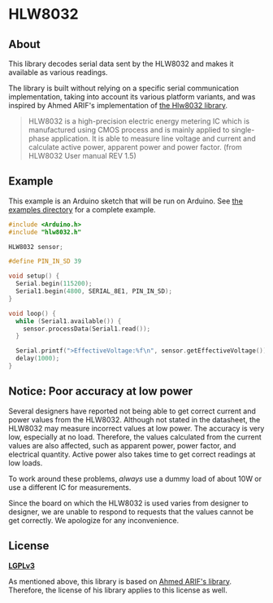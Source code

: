 # HLW8032

## About

This library decodes serial data sent by the HLW8032 and makes it available as various readings.

The library is built without relying on a specific serial communication implementation, taking into account its various platform variants, and was inspired by Ahmed ARIF's implementation of [the Hlw8032 library](https://github.com/ahmedarif193/Hlw8032).

> HLW8032 is a high-precision electric energy metering IC which is manufactured using CMOS process and is mainly applied to single-phase application. It is able to measure line voltage and current and calculate active power, apparent power and power factor. (from HLW8032 User manual REV 1.5)

## Example

This example is an Arduino sketch that will be run on Arduino.
See [the examples directory](./examples/) for a complete example.

```c++
#include <Arduino.h>
#include "hlw8032.h"

HLW8032 sensor;

#define PIN_IN_SD 39

void setup() {
  Serial.begin(115200);
  Serial1.begin(4800, SERIAL_8E1, PIN_IN_SD);
}

void loop() {
  while (Serial1.available()) {
    sensor.processData(Serial1.read());
  }

  Serial.printf(">EffectiveVoltage:%f\n", sensor.getEffectiveVoltage());
  delay(1000);
}
```

## Notice: Poor accuracy at low power

Several designers have reported not being able to get correct current and power values from the HLW8032. Although not stated in the datasheet, the HLW8032 may measure incorrect values at low power. The accuracy is very low, especially at no load. Therefore, the values calculated from the current values are also affected, such as apparent power, power factor, and electrical quantity. Active power also takes time to get correct readings at low loads.

To work around these problems, _always_ use a dummy load of about 10W or use a different IC for measurements.

Since the board on which the HLW8032 is used varies from designer to designer, we are unable to respond to requests that the values cannot be get correctly. We apologize for any inconvenience.

## License

[**LGPLv3**](./LICENSE)

As mentioned above, this library is based on [Ahmed ARIF's library](https://github.com/ahmedarif193/Hlw8032). Therefore, the license of his library applies to this license as well.

